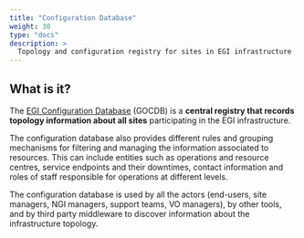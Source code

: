 ```yaml
---
title: "Configuration Database"
weight: 30
type: "docs"
description: >
  Topology and configuration registry for sites in EGI infrastructure
---
```


## What is it?

The [EGI Configuration Database](https://goc.egi.eu) (GOCDB) is a **central
registry that records topology information about all sites** participating in
the EGI infrastructure.

The configuration database also provides different rules and grouping mechanisms
for filtering and managing the information associated to resources. This can
include entities such as operations and resource centres, service endpoints and
their downtimes, contact information and roles of staff responsible for
operations at different levels.

The configuration database is used by all the actors (end-users, site managers,
NGI managers, support teams, VO managers), by other tools, and by third party
middleware to discover information about the infrastructure topology.
